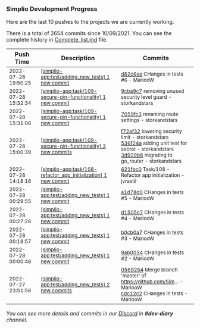 
### Simplio Development Progress

Here are the last 10 pushes to the projects we are currently working.

There is a total of 2654 commits since 10/09/2021. You can see the complete history in
 [Complete_list.md](Complete_list.md) file.

| Push Time | Description | Commits |
| --- | --- | --- |
| <sub>2022-07-28 19:50:25</sub> | <sub>[[simplio-app:test/adding\_new\_tests] 1 new commit](https://github.com/SimplioOfficial/simplio-app/commit/d82c6eedb23685af705b4856b56965c57839ab81)</sub> | <sub>[d82c6ee](https://github.com/SimplioOfficial/simplio-app/commit/d82c6eedb23685af705b4856b56965c57839ab81) CHanges in tests #6 - MariooW</sub> |
| <sub>2022-07-28 15:32:34</sub> | <sub>[[simplio-app:task/109\-secure\-pin\-functionality] 1 new commit](https://github.com/SimplioOfficial/simplio-app/commit/9cba9c704574f36f7ce82c15d0ac3bdf943e8f30)</sub> | <sub>[9cba9c7](https://github.com/SimplioOfficial/simplio-app/commit/9cba9c704574f36f7ce82c15d0ac3bdf943e8f30) removing unused security level guard - storkandstars</sub> |
| <sub>2022-07-28 15:31:06</sub> | <sub>[[simplio-app:task/109\-secure\-pin\-functionality] 1 new commit](https://github.com/SimplioOfficial/simplio-app/commit/7059fc3763cf4c49761f83915cd72dbdd5084ff7)</sub> | <sub>[7059fc3](https://github.com/SimplioOfficial/simplio-app/commit/7059fc3763cf4c49761f83915cd72dbdd5084ff7) renaming route settings - storkandstars</sub> |
| <sub>2022-07-28 15:00:39</sub> | <sub>[[simplio-app:task/109\-secure\-pin\-functionality] 3 new commits](https://github.com/SimplioOfficial/simplio-app/compare/3778ecae40ea...3d929b8e809e)</sub> | <sub>[f72af32](https://github.com/SimplioOfficial/simplio-app/commit/f72af32fc6ac8b67c4b370ebaf52e1e0cc8ff076) lowering security limit - storkandstars<br>[536f24a](https://github.com/SimplioOfficial/simplio-app/commit/536f24a63096553d8010fb837752c9c324f74d4b) adding unit test for secret - storkandstars<br>[3d929b8](https://github.com/SimplioOfficial/simplio-app/commit/3d929b8e809edf41ce58b6d270c31c3126209302) migrating to go_router - storkandstars</sub> |
| <sub>2022-07-28 14:18:18</sub> | <sub>[[simplio-app:task/108\-refactor\_app\_initialization] 1 new commit](https://github.com/SimplioOfficial/simplio-app/commit/621fbc09497e8caa7d7a8824d6f0ca03d49cbe9c)</sub> | <sub>[621fbc0](https://github.com/SimplioOfficial/simplio-app/commit/621fbc09497e8caa7d7a8824d6f0ca03d49cbe9c) Task/108 - Refactor app initialization - jvrastil</sub> |
| <sub>2022-07-28 00:29:55</sub> | <sub>[[simplio-app:test/adding\_new\_tests] 1 new commit](https://github.com/SimplioOfficial/simplio-app/commit/a1d78d0fe2761f4db3104667b3b5e6d880918362)</sub> | <sub>[a1d78d0](https://github.com/SimplioOfficial/simplio-app/commit/a1d78d0fe2761f4db3104667b3b5e6d880918362) CHanges in tests #5 - MariooW</sub> |
| <sub>2022-07-28 00:27:26</sub> | <sub>[[simplio-app:test/adding\_new\_tests] 1 new commit](https://github.com/SimplioOfficial/simplio-app/commit/d1505c7a42b1816ed89ca4ee30bf2f50bbeb8106)</sub> | <sub>[d1505c7](https://github.com/SimplioOfficial/simplio-app/commit/d1505c7a42b1816ed89ca4ee30bf2f50bbeb8106) CHanges in tests #4 - MariooW</sub> |
| <sub>2022-07-28 00:19:57</sub> | <sub>[[simplio-app:test/adding\_new\_tests] 1 new commit](https://github.com/SimplioOfficial/simplio-app/commit/b0cb0a74b2956c5ff19f469a47a707270b8cb739)</sub> | <sub>[b0cb0a7](https://github.com/SimplioOfficial/simplio-app/commit/b0cb0a74b2956c5ff19f469a47a707270b8cb739) CHanges in tests #3 - MariooW</sub> |
| <sub>2022-07-28 00:00:46</sub> | <sub>[[simplio-app:test/adding\_new\_tests] 1 new commit](https://github.com/SimplioOfficial/simplio-app/commit/9ab0034e9e8a397ac06f6cddb2ddc76199bb5e81)</sub> | <sub>[9ab0034](https://github.com/SimplioOfficial/simplio-app/commit/9ab0034e9e8a397ac06f6cddb2ddc76199bb5e81) CHanges in tests #2 - MariooW</sub> |
| <sub>2022-07-27 23:51:56</sub> | <sub>[[simplio-app:test/adding\_new\_tests] 2 new commits](https://github.com/SimplioOfficial/simplio-app/compare/05692642111d^...cdc12c20dae5)</sub> | <sub>[0569264](https://github.com/SimplioOfficial/simplio-app/commit/05692642111d0768cba7577a1f9edbb879d20eda) Merge branch 'master' of https://github.com/Sim... - MariooW<br>[cdc12c2](https://github.com/SimplioOfficial/simplio-app/commit/cdc12c20dae5d1d607dc862025e6504a93585cd2) CHanges in tests - MariooW</sub> |

_You can see more details and commits in our [Discord](https://discord.gg/aKhjuwZmdP) in **#dev-diary** channel._
